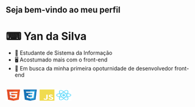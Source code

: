 ## Seja bem-vindo ao meu perfil 
# ⌨ Yan da Silva 

- 📖 Estudante de Sistema da Informação  
- 🖥 Acostumado mais com o front-end  
- 🔎 Em busca da minha primeira opoturnidade de desenvolvedor front-end
##
<p align="left">
 <img align="center" alt="mc-HTML" height="30" width="40" src="https://raw.githubusercontent.com/devicons/devicon/master/icons/html5/html5-original.svg"height="30px" width="30px">
  <img align="center" alt="mc-CSS" height="30" width="40" src="https://raw.githubusercontent.com/devicons/devicon/master/icons/css3/css3-original.svg"height="30px" width="30px">
    <img align="center" alt="mc-Js" height="30" width="40" src="https://raw.githubusercontent.com/devicons/devicon/master/icons/javascript/javascript-plain.svg"height="30px" width="30px">
  <img align="center" alt="mc-React" height="30" width="40" src="https://raw.githubusercontent.com/devicons/devicon/master/icons/react/react-original.svg"height="30px" width="30px">
</p>
